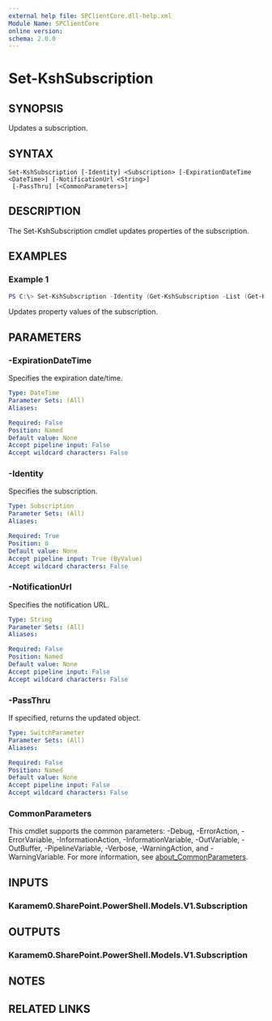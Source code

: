 ```yaml
---
external help file: SPClientCore.dll-help.xml
Module Name: SPClientCore
online version:
schema: 2.0.0
---
```


# Set-KshSubscription

## SYNOPSIS
Updates a subscription.

## SYNTAX

```
Set-KshSubscription [-Identity] <Subscription> [-ExpirationDateTime <DateTime>] [-NotificationUrl <String>]
 [-PassThru] [<CommonParameters>]
```

## DESCRIPTION
The Set-KshSubscription cmdlet updates properties of the subscription.

## EXAMPLES

### Example 1
```powershell
PS C:\> Set-KshSubscription -Identity (Get-KshSubscription -List (Get-KshList -ListTitle 'Announcements') -SubscriptionId '40231e12-904f-430a-aa76-a6487076c36e') -ExpirationDateTime [System.DateTime]::UtcNow.AddDays(1)
```

Updates property values of the subscription.

## PARAMETERS

### -ExpirationDateTime
Specifies the expiration date/time.

```yaml
Type: DateTime
Parameter Sets: (All)
Aliases:

Required: False
Position: Named
Default value: None
Accept pipeline input: False
Accept wildcard characters: False
```

### -Identity
Specifies the subscription.

```yaml
Type: Subscription
Parameter Sets: (All)
Aliases:

Required: True
Position: 0
Default value: None
Accept pipeline input: True (ByValue)
Accept wildcard characters: False
```

### -NotificationUrl
Specifies the notification URL.

```yaml
Type: String
Parameter Sets: (All)
Aliases:

Required: False
Position: Named
Default value: None
Accept pipeline input: False
Accept wildcard characters: False
```

### -PassThru
If specified, returns the updated object.

```yaml
Type: SwitchParameter
Parameter Sets: (All)
Aliases:

Required: False
Position: Named
Default value: None
Accept pipeline input: False
Accept wildcard characters: False
```

### CommonParameters
This cmdlet supports the common parameters: -Debug, -ErrorAction, -ErrorVariable, -InformationAction, -InformationVariable, -OutVariable, -OutBuffer, -PipelineVariable, -Verbose, -WarningAction, and -WarningVariable. For more information, see [about_CommonParameters](http://go.microsoft.com/fwlink/?LinkID=113216).

## INPUTS

### Karamem0.SharePoint.PowerShell.Models.V1.Subscription

## OUTPUTS

### Karamem0.SharePoint.PowerShell.Models.V1.Subscription

## NOTES

## RELATED LINKS
